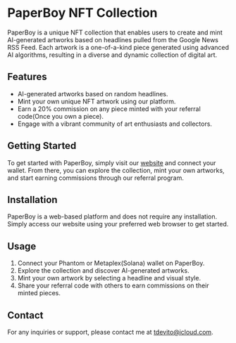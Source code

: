 # PaperBoy NFT Collection

PaperBoy is a unique NFT collection that enables users to create and mint AI-generated artworks based on headlines pulled from the Google News RSS Feed. Each artwork is a one-of-a-kind piece generated using advanced AI algorithms, resulting in a diverse and dynamic collection of digital art.

## Features

- AI-generated artworks based on random headlines.
- Mint your own unique NFT artwork using our platform.
- Earn a 20% commission on any piece minted with your referral code(Once you own a piece).
- Engage with a vibrant community of art enthusiasts and collectors.

## Getting Started

To get started with PaperBoy, simply visit our [website](https://paperboy.atl5d.com) and connect your wallet. From there, you can explore the collection, mint your own artworks, and start earning commissions through our referral program.

## Installation

PaperBoy is a web-based platform and does not require any installation. Simply access our website using your preferred web browser to get started.

## Usage

1. Connect your Phantom or Metaplex(Solana) wallet on PaperBoy.
2. Explore the collection and discover AI-generated artworks.
3. Mint your own artwork by selecting a headline and visual style.
4. Share your referral code with others to earn commissions on their minted pieces.

## Contact

For any inquiries or support, please contact me at [tdevito@icloud.com](mailto:hi@atl5d.com).